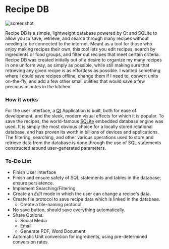 # Recipe DB

![screenshot](http://i.imgur.com/FbltFit.png)

Recipe DB is a simple, lightweight database powered by Qt and SQLite to allow you to save, retrieve, and search through many recipes without needing to be connected to the internet. Meant as a tool for those who enjoy making recipes their own, this tool lets you edit recipes, search by ingredients or food groups, and filter out recipes that meet certain criteria. Recipe DB was created initially out of a desire to organize my many recipes in one uniform way, as simply as possible, while still making sure that retrieving any given recipe is as effortless as possible. I wanted something where I could save recipes offline, change them if I need to, convert units on-the-fly, and add a few other small utilities that would save a few precious minutes in the kitchen.

### How it works

For the user interface, a [Qt](https://www.qt.io/) Application is built, both for ease of development, and the sleek, modern visual effects for which it is popular. To save the recipes, the world-famous [SQLite](https://www.sqlite.org/) embedded database engine was used. It is simply the most obvious choice for a locally stored relational database, and has proven its worth in billions of devices and applications. The filtering, searching, and other various operations used to store and retrieve data from the database is done through the use of SQL statements constructed around user-generated parameters.

### To-Do List

* Finish User Interface
* Finish and ensure safety of SQL statements and tables in the database; ensure persistence.
* Implement Searching/Filtering
* Create an *Edit* mode in which the user can change a recipe's data.
* Create file protocol to save recipe data which is linked in the database.
	* Create a file-naming protocol.
* No save button, should save everything automatically.
* Share Options:
	* Social Media
	* Email
	* Generate PDF, Word Document
* Automatic Unit conversion for ingredients, using pre-determined conversion rates.